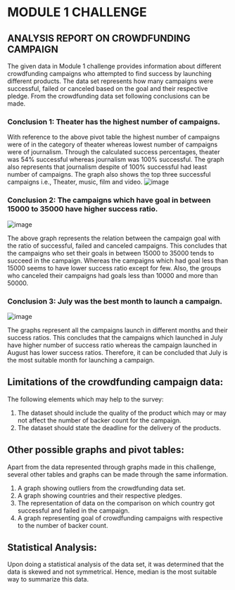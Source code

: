 # MODULE 1 CHALLENGE
## ANALYSIS REPORT ON CROWDFUNDING CAMPAIGN
The given data in Module 1 challenge provides information about different crowdfunding campaigns who attempted to find success by launching different products. The data set represents how many campaigns were successful, failed or canceled based on the goal and their respective pledge. 
From the crowdfunding data set following conclusions can be made.

### Conclusion 1: Theater has the highest number of campaigns.
With reference to the above pivot table the highest number of campaigns were of in the category of theater whereas lowest number of campaigns were of journalism. Through the calculated success percentages, theater was 54% successful whereas journalism was 100% successful. The graph also represents that journalism despite of 100% successful had least number of campaigns.  The graph also shows the top three successful campaigns i.e., Theater, music, film and video.
![image](https://user-images.githubusercontent.com/83857632/215573765-1dea261e-7d56-46bb-a1b3-fa5a01fc86c6.png)

### Conclusion 2: The campaigns which have goal in between 15000 to 35000 have higher success ratio. 
![image](https://user-images.githubusercontent.com/83857632/215590351-dce80529-6a77-4292-97b3-f923cf7683a3.png)

The above graph represents the relation between the campaign goal with the ratio of successful, failed and canceled campaigns. This concludes that the campaigns who set their goals in between 15000 to 35000 tends to succeed in the campaign. Whereas the campaigns which had goal less than 15000 seems to have lower success ratio except for few. Also, the groups who canceled their campaigns had goals less than 10000 and more than 50000. 

### Conclusion 3: July was the best month to launch a campaign.
![image](https://user-images.githubusercontent.com/83857632/215590714-a5048beb-a62c-4c76-b347-3dc598eef748.png)

The graphs represent all the campaigns launch in different months and their success ratios. This concludes that the campaigns which launched in July have higher number of success ratio whereas the campaign launched in August has lower success ratios. Therefore, it can be concluded that July is the most suitable month for launching a campaign. 
## Limitations of the crowdfunding campaign data:
The following elements which may help to the survey:
1. The dataset should include the quality of the product which may or may not affect the number of backer count for the campaign.
2. The dataset should state the deadline for the delivery of the products.
## Other possible graphs and pivot tables:
Apart from the data represented through graphs made in this challenge, several other tables and graphs can be made through the same information.
1.	A graph showing outliers from the crowdfunding data set.
2.	A graph showing countries and their respective pledges. 
3.	The representation of data on the comparison on which country got successful and failed in the campaign.
4.	A graph representing goal of crowdfunding campaigns with respective to the number of backer count.

## Statistical Analysis:
Upon doing a statistical analysis of the data set, it was determined that the data is skewed and not symmetrical. Hence, median is the most suitable way to summarize this data. 




